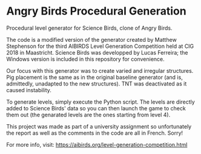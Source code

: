 # Angry Birds Procedural Generation

Procedural level generator for Science Birds, clone of Angry Birds.

The code is a modified version of the generator created by Matthew Stephenson for the third AIBIRDS Level Generation Competition held at CIG 2018 in Maastricht. Science Birds was developped by Lucas Ferreira; the Windows version is included in this repository for convenience.

Our focus with this generator was to create varied and irregular structures. Pig placement is the same as in the original baseline generator (and is, admittedly, unadapted to the new structures). TNT was deactivated as it caused instability.

To generate levels, simply execute the Python script. The levels are directly added to Science Birds' data so you can then launch the game to check them out (the genarated levels are the ones starting from level 4).

This project was made as part of a university assignment so unfortunately the report as well as the comments in the code are all in French. Sorry!

For more info, visit: https://aibirds.org/level-generation-competition.html
